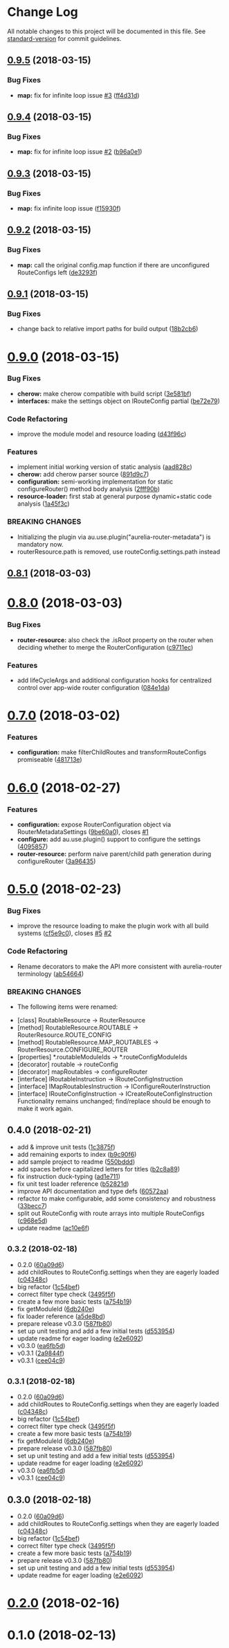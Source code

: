 # Change Log

All notable changes to this project will be documented in this file. See [standard-version](https://github.com/conventional-changelog/standard-version) for commit guidelines.

<a name="0.9.5"></a>
## [0.9.5](https://github.com/fkleuver/aurelia-router-metadata/compare/v0.9.4...v0.9.5) (2018-03-15)


### Bug Fixes

* **map:** fix for infinite loop issue [#3](https://github.com/fkleuver/aurelia-router-metadata/issues/3) ([ff4d31d](https://github.com/fkleuver/aurelia-router-metadata/commit/ff4d31d))



<a name="0.9.4"></a>
## [0.9.4](https://github.com/fkleuver/aurelia-router-metadata/compare/v0.9.3...v0.9.4) (2018-03-15)


### Bug Fixes

* **map:** fix for infinite loop issue [#2](https://github.com/fkleuver/aurelia-router-metadata/issues/2) ([b96a0e1](https://github.com/fkleuver/aurelia-router-metadata/commit/b96a0e1))



<a name="0.9.3"></a>
## [0.9.3](https://github.com/fkleuver/aurelia-router-metadata/compare/v0.9.2...v0.9.3) (2018-03-15)


### Bug Fixes

* **map:** fix infinite loop issue ([f15930f](https://github.com/fkleuver/aurelia-router-metadata/commit/f15930f))



<a name="0.9.2"></a>
## [0.9.2](https://github.com/fkleuver/aurelia-router-metadata/compare/v0.9.1...v0.9.2) (2018-03-15)


### Bug Fixes

* **map:** call the original config.map function if there are unconfigured RouteConfigs left ([de3293f](https://github.com/fkleuver/aurelia-router-metadata/commit/de3293f))



<a name="0.9.1"></a>
## [0.9.1](https://github.com/fkleuver/aurelia-router-metadata/compare/v0.9.0...v0.9.1) (2018-03-15)


### Bug Fixes

* change back to relative import paths for build output ([18b2cb6](https://github.com/fkleuver/aurelia-router-metadata/commit/18b2cb6))



<a name="0.9.0"></a>
# [0.9.0](https://github.com/fkleuver/aurelia-router-metadata/compare/v0.8.1...v0.9.0) (2018-03-15)


### Bug Fixes

* **cherow:** make cherow compatible with build script ([3e581bf](https://github.com/fkleuver/aurelia-router-metadata/commit/3e581bf))
* **interfaces:** make the settings object on IRouteConfig partial ([be72e79](https://github.com/fkleuver/aurelia-router-metadata/commit/be72e79))


### Code Refactoring

* improve the module model and resource loading ([d43f96c](https://github.com/fkleuver/aurelia-router-metadata/commit/d43f96c))


### Features

* implement initial working version of static analysis ([aad828c](https://github.com/fkleuver/aurelia-router-metadata/commit/aad828c))
* **cherow:** add cherow parser source ([891d9c7](https://github.com/fkleuver/aurelia-router-metadata/commit/891d9c7))
* **configuration:** semi-working implementation for static configureRouter() method body analysis ([2fff90b](https://github.com/fkleuver/aurelia-router-metadata/commit/2fff90b))
* **resource-loader:** first stab at general purpose dynamic+static code analysis ([1a45f3c](https://github.com/fkleuver/aurelia-router-metadata/commit/1a45f3c))


### BREAKING CHANGES

* Initializing the plugin via au.use.plugin("aurelia-router-metadata") is mandatory now.
* routerResource.path is removed, use routeConfig.settings.path instead



<a name="0.8.1"></a>
## [0.8.1](https://github.com/fkleuver/aurelia-router-metadata/compare/v0.8.0...v0.8.1) (2018-03-03)



<a name="0.8.0"></a>
# [0.8.0](https://github.com/fkleuver/aurelia-router-metadata/compare/v0.7.0...v0.8.0) (2018-03-03)


### Bug Fixes

* **router-resource:** also check the .isRoot property on the router when deciding whether to merge the RouterConfiguration ([c9711ec](https://github.com/fkleuver/aurelia-router-metadata/commit/c9711ec))


### Features

* add lifeCycleArgs and additional configuration hooks for centralized control over app-wide router configuration ([084e1da](https://github.com/fkleuver/aurelia-router-metadata/commit/084e1da))



<a name="0.7.0"></a>
# [0.7.0](https://github.com/fkleuver/aurelia-router-metadata/compare/v0.6.0...v0.7.0) (2018-03-02)


### Features

* **configuration:** make filterChildRoutes and transformRouteConfigs promiseable ([481713e](https://github.com/fkleuver/aurelia-router-metadata/commit/481713e))



<a name="0.6.0"></a>
# [0.6.0](https://github.com/fkleuver/aurelia-router-metadata/compare/v0.5.1...v0.6.0) (2018-02-27)


### Features

* **configuration:** expose RouterConfiguration object via RouterMetadataSettings ([9be60a0](https://github.com/fkleuver/aurelia-router-metadata/commit/9be60a0)), closes [#1](https://github.com/fkleuver/aurelia-router-metadata/issues/1)
* **configure:** add au.use.plugin() support to configure the settings ([4095857](https://github.com/fkleuver/aurelia-router-metadata/commit/4095857))
* **router-resource:** perform naive parent/child path generation during configureRouter ([3a96435](https://github.com/fkleuver/aurelia-router-metadata/commit/3a96435))



<a name="0.5.0"></a>
# [0.5.0](https://github.com/fkleuver/aurelia-router-metadata/compare/v0.4.0...v0.5.0) (2018-02-23)


### Bug Fixes

* improve the resource loading to make the plugin work with all build systems ([cf5e9c0](https://github.com/fkleuver/aurelia-router-metadata/commit/cf5e9c0)), closes [#5](https://github.com/fkleuver/aurelia-router-metadata/issues/5) [#2](https://github.com/fkleuver/aurelia-router-metadata/issues/2)


### Code Refactoring

* Rename decorators to make the API more consistent with aurelia-router terminology ([ab54664](https://github.com/fkleuver/aurelia-router-metadata/commit/ab54664))


### BREAKING CHANGES

* The following items were renamed:
- [class] RoutableResource -> RouterResource
- [method] RoutableResource.ROUTABLE -> RouterResource.ROUTE_CONFIG
- [method] RoutableResource.MAP_ROUTABLES -> RouterResource.CONFIGURE_ROUTER
- [properties] *.routableModuleIds -> *.routeConfigModuleIds
- [decorator] routable -> routeConfig
- [decorator] mapRoutables -> configureRouter
- [interface] IRoutableInstruction -> IRouteConfigInstruction
- [interface] IMapRoutablesInstruction -> IConfigureRouterInstruction
- [interface] IRouteConfigInstruction -> ICreateRouteConfigInstruction
Functionality remains unchanged; find/replace should be enough to make it work again.



<a name="0.4.0"></a>
## 0.4.0 (2018-02-21)

* add & improve unit tests ([1c3875f](https://github.com/fkleuver/aurelia-router-metadata/commit/1c3875f))
* add remaining exports to index ([b9c90f6](https://github.com/fkleuver/aurelia-router-metadata/commit/b9c90f6))
* add sample project to readme ([550bddd](https://github.com/fkleuver/aurelia-router-metadata/commit/550bddd))
* add spaces before capitalized letters for titles ([b2c8a89](https://github.com/fkleuver/aurelia-router-metadata/commit/b2c8a89))
* fix instruction duck-typing ([ad1e711](https://github.com/fkleuver/aurelia-router-metadata/commit/ad1e711))
* fix unit test loader reference ([b52821d](https://github.com/fkleuver/aurelia-router-metadata/commit/b52821d))
* improve API documentation and type defs ([60572aa](https://github.com/fkleuver/aurelia-router-metadata/commit/60572aa))
* refactor to make configurable, add some consistency and robustness ([33becc7](https://github.com/fkleuver/aurelia-router-metadata/commit/33becc7))
* split out RouteConfig with route arrays into multiple RouteConfigs ([c968e5d](https://github.com/fkleuver/aurelia-router-metadata/commit/c968e5d))
* update readme ([ac10e6f](https://github.com/fkleuver/aurelia-router-metadata/commit/ac10e6f))



<a name="0.3.2"></a>
## <small>0.3.2 (2018-02-18)</small>

* 0.2.0 ([60a09d6](https://github.com/fkleuver/aurelia-router-metadata/commit/60a09d6))
* add childRoutes to RouteConfig.settings when they are eagerly loaded ([c04348c](https://github.com/fkleuver/aurelia-router-metadata/commit/c04348c))
* big refactor ([1c54bef](https://github.com/fkleuver/aurelia-router-metadata/commit/1c54bef))
* correct filter type check ([3495f5f](https://github.com/fkleuver/aurelia-router-metadata/commit/3495f5f))
* create a few more basic tests ([a754b19](https://github.com/fkleuver/aurelia-router-metadata/commit/a754b19))
* fix getModuleId ([6db240e](https://github.com/fkleuver/aurelia-router-metadata/commit/6db240e))
* fix loader reference ([a5de8bd](https://github.com/fkleuver/aurelia-router-metadata/commit/a5de8bd))
* prepare release v0.3.0 ([587fb80](https://github.com/fkleuver/aurelia-router-metadata/commit/587fb80))
* set up unit testing and add a few initial tests ([d553954](https://github.com/fkleuver/aurelia-router-metadata/commit/d553954))
* update readme for eager loading ([e2e6092](https://github.com/fkleuver/aurelia-router-metadata/commit/e2e6092))
* v0.3.0 ([ea6fb5d](https://github.com/fkleuver/aurelia-router-metadata/commit/ea6fb5d))
* v0.3.1 ([2a9844f](https://github.com/fkleuver/aurelia-router-metadata/commit/2a9844f))
* v0.3.1 ([cee04c9](https://github.com/fkleuver/aurelia-router-metadata/commit/cee04c9))



<a name="0.3.1"></a>
## <small>0.3.1 (2018-02-18)</small>

* 0.2.0 ([60a09d6](https://github.com/fkleuver/aurelia-router-metadata/commit/60a09d6))
* add childRoutes to RouteConfig.settings when they are eagerly loaded ([c04348c](https://github.com/fkleuver/aurelia-router-metadata/commit/c04348c))
* big refactor ([1c54bef](https://github.com/fkleuver/aurelia-router-metadata/commit/1c54bef))
* correct filter type check ([3495f5f](https://github.com/fkleuver/aurelia-router-metadata/commit/3495f5f))
* create a few more basic tests ([a754b19](https://github.com/fkleuver/aurelia-router-metadata/commit/a754b19))
* fix getModuleId ([6db240e](https://github.com/fkleuver/aurelia-router-metadata/commit/6db240e))
* prepare release v0.3.0 ([587fb80](https://github.com/fkleuver/aurelia-router-metadata/commit/587fb80))
* set up unit testing and add a few initial tests ([d553954](https://github.com/fkleuver/aurelia-router-metadata/commit/d553954))
* update readme for eager loading ([e2e6092](https://github.com/fkleuver/aurelia-router-metadata/commit/e2e6092))
* v0.3.0 ([ea6fb5d](https://github.com/fkleuver/aurelia-router-metadata/commit/ea6fb5d))
* v0.3.1 ([cee04c9](https://github.com/fkleuver/aurelia-router-metadata/commit/cee04c9))



<a name="0.3.0"></a>
## 0.3.0 (2018-02-18)

* 0.2.0 ([60a09d6](https://github.com/fkleuver/aurelia-router-metadata/commit/60a09d6))
* add childRoutes to RouteConfig.settings when they are eagerly loaded ([c04348c](https://github.com/fkleuver/aurelia-router-metadata/commit/c04348c))
* big refactor ([1c54bef](https://github.com/fkleuver/aurelia-router-metadata/commit/1c54bef))
* correct filter type check ([3495f5f](https://github.com/fkleuver/aurelia-router-metadata/commit/3495f5f))
* create a few more basic tests ([a754b19](https://github.com/fkleuver/aurelia-router-metadata/commit/a754b19))
* prepare release v0.3.0 ([587fb80](https://github.com/fkleuver/aurelia-router-metadata/commit/587fb80))
* set up unit testing and add a few initial tests ([d553954](https://github.com/fkleuver/aurelia-router-metadata/commit/d553954))
* update readme for eager loading ([e2e6092](https://github.com/fkleuver/aurelia-router-metadata/commit/e2e6092))



<a name="0.2.0"></a>
# [0.2.0](https://github.com/fkleuver/aurelia-router-metadata/compare/v0.1.0...v0.2.0) (2018-02-16)



<a name="0.1.0"></a>
# 0.1.0 (2018-02-13)
